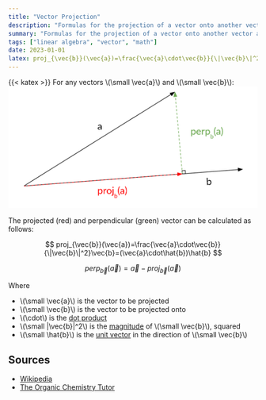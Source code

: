 ```yaml
---
title: "Vector Projection"
description: "Formulas for the projection of a vector onto another vector and the perpendicular vector left over."
summary: "Formulas for the projection of a vector onto another vector and the perpendicular vector left over."
tags: ["linear algebra", "vector", "math"]
date: 2023-01-01
latex: proj_{\vec{b}}(\vec{a})=\frac{\vec{a}\cdot\vec{b}}{\|\vec{b}\|^2}\vec{b}=(\vec{a}\cdot\hat{b})\hat{b}
---
```


{{< katex >}}
For any vectors \\(\small \vec{a}\\) and \\(\small \vec{b}\\):
![diagram-dont-css](projection.png)

The projected (red) and perpendicular (green) vector can be calculated as follows:

$$ proj_{\vec{b}}(\vec{a})=\frac{\vec{a}\cdot\vec{b}}{\|\vec{b}\|^2}\vec{b}=(\vec{a}\cdot\hat{b})\hat{b} $$

$$ perp_{\vec{b}}(\vec{a})=\vec{a}-proj_{\vec{b}}(\vec{a}) $$

Where
* \\(\small \vec{a}\\) is the vector to be projected
* \\(\small \vec{b}\\) is the vector to be projected onto
* \\(\cdot\\) is the [dot product](/formulas/dot-product/)
* \\(\small \|\vec{b}\|^2\\) is the [magnitude](https://en.wikipedia.org/wiki/Magnitude_(mathematics)#Euclidean_vector_space) of \\(\small \vec{b}\\), squared
* \\(\small \hat{b}\\) is the [unit vector](/formulas/unit-vector/) in the direction of \\(\small \vec{b}\\)


## Sources
- [Wikipedia](https://en.wikipedia.org/wiki/Vector_projection)
- [The Organic Chemistry Tutor](https://www.youtube.com/watch?v=Rw70zkvqEiE)
